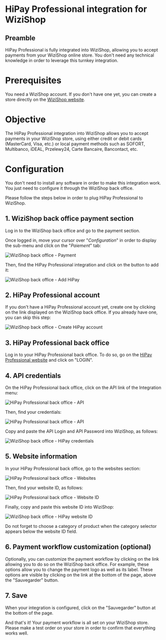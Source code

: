 # HiPay Professional integration for WiziShop

## Preamble
HiPay Professional is fully integrated into WiziShop, allowing you to accept payments from your WiziShop online store. You don't need any technical knowledge in order to leverage this turnkey integration.

# Prerequisites

You need a WiziShop account. If you don't have one yet, you can create a store directly on the [WiziShop website](https://www.wizishop.fr/).

# Objective

The HiPay Professional integration into WiziShop allows you to accept payments in your WiziShop store, using either credit or debit cards (MasterCard, Visa, etc.) or local payment methods such as SOFORT, Multibanco, iDEAL, Przelewy24, Carte Bancaire, Bancontact, etc.

# Configuration

You don't need to install any software in order to make this integration work. You just need to configure it through the WiziShop back office.

Please follow the steps below in order to plug HiPay Professional to WiziShop.

## 1. WiziShop back office payment section

Log in to the WiziShop back office and go to the payment section.

Once logged in, move your cursor over "*Configuration*" in order to display the sub-menu and click on the "*Paiement*" tab:

![WiziShop back office - Payment](images/wizishop_payment.png)

Then, find the HiPay Professional integration and click on the button to add it:

![WiziShop back office - Add HiPay](images/wizishop_add_hipay.png)

## 2. HiPay Professional account

If you don't have a HiPay Professional account yet, create one by clicking on the link displayed on the WiziShop back office. If you already have one, you can skip this step:

![WiziShop back office - Create HiPay account](images/wizishop_create_hipay_account.png)

## 3. HiPay Professional back office

Log in to your HiPay Professional back office. To do so, go on the [HiPay Professional website](https://www.hipaydirect.com) and click on "LOGIN".

## 4. API credentials

On the HiPay Professional back office, click on the API link of the Integration menu:

![HiPay Professional back office - API](images/hipay_api.png)

Then, find your credentials:

![HiPay Professional back office - API](images/hipay_credentials.png)

Copy and paste the API Login and API Password into WiziShop, as follows:

![WiziShop back office - HiPay credentials](images/wizishop_credentials.png)

## 5. Website information

In your HiPay Professional back office, go to the websites section:

![HiPay Professional back office - Websites](images/hipay_websites.png)

Then, find your website ID, as follows:

![HiPay Professional back office - Website ID](images/hipay_website_id.png)

Finally, copy and paste this website ID into WiziShop:

![WiziShop back office - HiPay website ID](images/wizishop_website_id.png)

Do not forget to choose a category of product when the category selector appears below the website ID field.

## 6. Payment workflow customization (optional)

Optionally, you can customize the payment workflow by clicking on the link allowing you to do so on the WiziShop back office. For example, these options allow you to change the payment logo as well as its label. These options are visible by clicking on the link at the bottom of the page, above the "Sauvegarder" button.

## 7. Save

When your integration is configured, click on the "Sauvegarder" button at the bottom of the page.

And that's it! Your payment workflow is all set on your WiziShop store. Please make a test order on your store in order to confirm that everything works well.